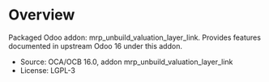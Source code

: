 # Overview

Packaged Odoo addon: mrp_unbuild_valuation_layer_link. Provides features documented in upstream Odoo 16 under this addon.

- Source: OCA/OCB 16.0, addon mrp_unbuild_valuation_layer_link
- License: LGPL-3
